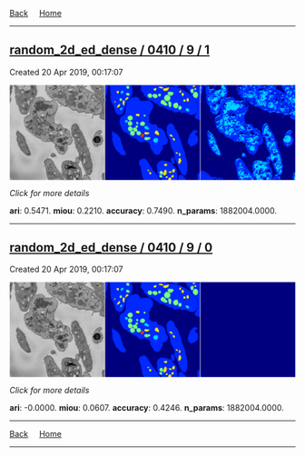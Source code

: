 
[Back](..)&nbsp;&nbsp;&nbsp;&nbsp;&nbsp;[Home](https://leapmanlab.github.io/snapshots)

---

<div class="summary"><a href="1"><h2>random_2d_ed_dense / 0410 / 9 / 1</h2></a><p>Created 20 Apr 2019, 00:17:07
</p><a href="1"><img src="1/media/summary.png" align="center"></a><p>
<i>Click for more details</i>
</p></div>

**ari**: 0.5471. **miou**: 0.2210. **accuracy**: 0.7490. **n_params**: 1882004.0000. 

---

<div class="summary"><a href="0"><h2>random_2d_ed_dense / 0410 / 9 / 0</h2></a><p>Created 20 Apr 2019, 00:17:07
</p><a href="0"><img src="0/media/summary.png" align="center"></a><p>
<i>Click for more details</i>
</p></div>

**ari**: -0.0000. **miou**: 0.0607. **accuracy**: 0.4246. **n_params**: 1882004.0000. 

---

[Back](..)&nbsp;&nbsp;&nbsp;&nbsp;&nbsp;[Home](https://leapmanlab.github.io/snapshots)

---